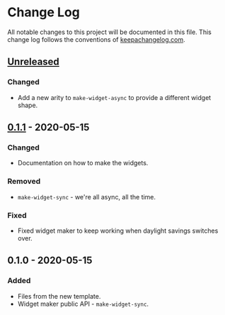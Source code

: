 # Change Log
All notable changes to this project will be documented in this file. This change log follows the conventions of [keepachangelog.com](http://keepachangelog.com/).

## [Unreleased]
### Changed
- Add a new arity to `make-widget-async` to provide a different widget shape.

## [0.1.1] - 2020-05-15
### Changed
- Documentation on how to make the widgets.

### Removed
- `make-widget-sync` - we're all async, all the time.

### Fixed
- Fixed widget maker to keep working when daylight savings switches over.

## 0.1.0 - 2020-05-15
### Added
- Files from the new template.
- Widget maker public API - `make-widget-sync`.

[Unreleased]: https://github.com/your-name/solutions/compare/0.1.1...HEAD
[0.1.1]: https://github.com/your-name/solutions/compare/0.1.0...0.1.1
